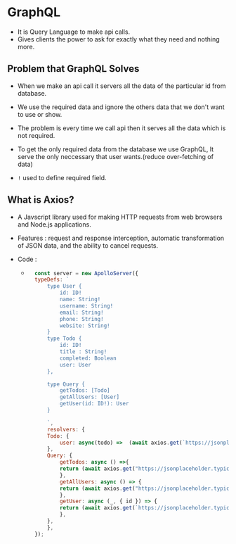 # GraphQL 

- It is  Query Language to make api calls.
- Gives clients the power to ask for exactly what they need and nothing more.

## Problem that GraphQL Solves

- When we make an api call it servers all the data of the particular id from database.
- We use the required data and ignore the others data that we don't want to use or show.
- The problem is every time we call api then it serves all the data which is not required.

- To get the only required data from the database we use GraphQL, It serve the only neccessary that user wants.(reduce over-fetching of data)

- `!` used to define required field.


## What is Axios?
- A Javscript library used for making HTTP requests from web browsers and Node.js applications.

- Features : request and response interception, automatic transformation of JSON data, and the ability to cancel requests.


- Code :
    - ```javascript
        const server = new ApolloServer({
        typeDefs: `
            type User {
                id: ID!
                name: String!
                username: String!
                email: String!
                phone: String!
                website: String!
            }
            type Todo {
                id: ID!
                title : String!
                completed: Boolean
                user: User
            },

            type Query {
                getTodos: [Todo]
                getAllUsers: [User]
                getUser(id: ID!): User
            }

            `,
            resolvers: {
            Todo: {
                user: async(todo) =>  (await axios.get(`https://jsonplaceholder.typicode.com/users/${todo.userId}`)).data
            },
            Query: {
                getTodos: async () =>{
                return (await axios.get("https://jsonplaceholder.typicode.com/todos")).data;
                },
                getAllUsers: async () => {
                return (await axios.get("https://jsonplaceholder.typicode.com/users")).data;
                },
                getUser: async (_, { id }) => {
                return (await axios.get(`https://jsonplaceholder.typicode.com/users/${id}`)).data;
                },
            },
            },
        });

       
       ```